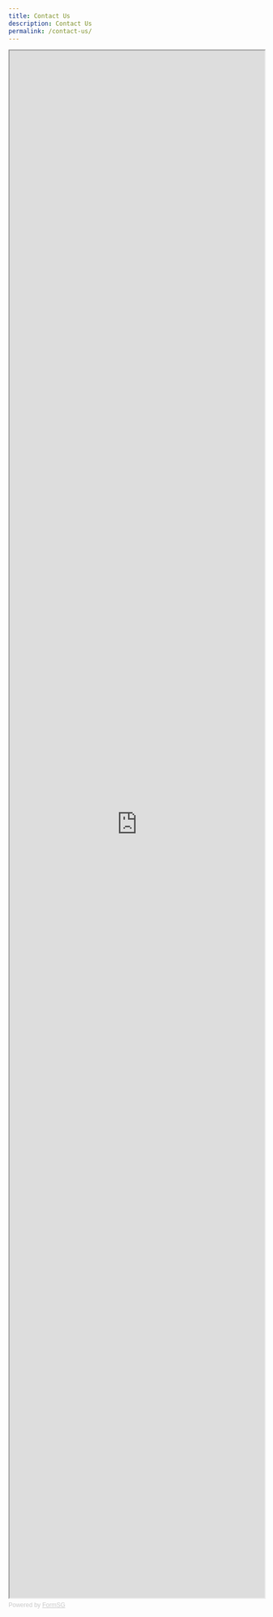 ```yaml
---
title: Contact Us
description: Contact Us
permalink: /contact-us/
---
```

<!-- Change the width and height values to suit you best -->
<iframe id="iframe" src="https://form.gov.sg/5f992e74f627ec001173036f" style="width:100%;height:3050px"></iframe>

<div style="font-family:Sans-Serif;font-size:12px;color:#999;opacity:0.5;padding-top:5px">Powered by <a href="https://form.gov.sg" style="color: #999">FormSG</a></div>
